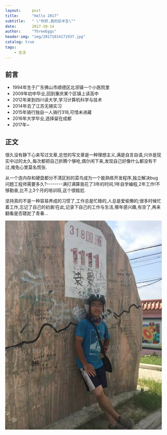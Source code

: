 ```yaml
---
layout:     post
title:      "Hello 2017"
subtitle:   " \"你好,我的后半生\""
date:       2017-10-14
author:     "ThreeEggs"
header-img: "img/20171014171937.jpg"
catalog: true
tags:
    - 生活
---
```



## 前言

* 1994年生于广东佛山市顺德区北滘镇一个小医院里
* 2009年初中毕业,回到重庆某个区镇上读高中
* 2012年来到四川读大学,学习计算机科学与技术
* 2014年去了江苏无锡实习
* 2015年骑行独自一人骑行318,可惜未进藏
* 2016年大学毕业,选择留在成都
* 2017年~

## 正文

很久没有静下心来写过文章,总觉的写文章是一种理想主义,满是自言自语,兴许是现实中过的太久,每次都把自己折腾个够呛,偶尔闲下来,发现自己好像什么都没有干过,难免心里莫名慌张.

从一个连内存和硬盘都分不清区别的菜鸟成为一个能熟练开发程序,独立解决bug问题工程师需要多久?--------满打满算我花了3年的时间,1年自学编程,2年工作!不够勤奋,比不上3个月的培训班,这个很尴尬.

坚持真的不是一种容易养成的习惯了,工作总是忙碌的,人总是爱偷懒的;很多时候忙着工作,忘记了自己的初衷!在此,记录下自己的工作与生活,哪年感兴趣,有空了,再来翻看是否蹉跎了青春...

![](img/20171014171930.jpg)


